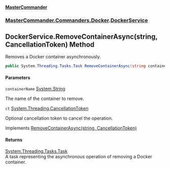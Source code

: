 #### [MasterCommander](MasterCommander.md 'MasterCommander')
### [MasterCommander.Commanders.Docker](MasterCommander.md#MasterCommander.Commanders.Docker 'MasterCommander.Commanders.Docker').[DockerService](DockerService.md 'MasterCommander.Commanders.Docker.DockerService')

## DockerService.RemoveContainerAsync(string, CancellationToken) Method

Removes a Docker container asynchronously.

```csharp
public System.Threading.Tasks.Task RemoveContainerAsync(string containerName, System.Threading.CancellationToken ct=default(System.Threading.CancellationToken));
```
#### Parameters

<a name='MasterCommander.Commanders.Docker.DockerService.RemoveContainerAsync(string,System.Threading.CancellationToken).containerName'></a>

`containerName` [System.String](https://docs.microsoft.com/en-us/dotnet/api/System.String 'System.String')

The name of the container to remove.

<a name='MasterCommander.Commanders.Docker.DockerService.RemoveContainerAsync(string,System.Threading.CancellationToken).ct'></a>

`ct` [System.Threading.CancellationToken](https://docs.microsoft.com/en-us/dotnet/api/System.Threading.CancellationToken 'System.Threading.CancellationToken')

Optional cancellation token to cancel the operation.

Implements [RemoveContainerAsync(string, CancellationToken)](IDockerService.RemoveContainerAsync(string,CancellationToken).md 'MasterCommander.Commanders.Docker.IDockerService.RemoveContainerAsync(string, System.Threading.CancellationToken)')

#### Returns
[System.Threading.Tasks.Task](https://docs.microsoft.com/en-us/dotnet/api/System.Threading.Tasks.Task 'System.Threading.Tasks.Task')  
A task representing the asynchronous operation of removing a Docker container.